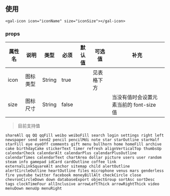 ## 使用

```
<gal-icon icon="iconName" size="iconSize"></gal-icon>
```

### props

| 属性名 | 说明     | 类型   | 必须  | 默认值 | 可选值     | 补充                                    |
| ------ | -------- | ------ | ----- | ------ | ---------- | --------------------------------------- |
| icon   | 图标类型 | String | true  |        | 见表格下方 |                                         |
| size   | 图标尺寸 | String | false |        |            | 当没有值时会设置元素当前的 font-size 值 |

> 目前支持值

    shareAll qq QQ qqFill weibo weiboFill search login settings right left newspaper send send2 pencil pencilMdi note star starOutline starHalf starFill eye eyeOff comments gift menu bullhorn home homeFill archive cake birthdayCake stickerText timer refresh alignVerticalTop thumbsUp calendarCheck calendarAlt calendarPlus calendarPlusOutline calendarTimes calendarText chartArea dollar picture users user random steam info gamepad idCard cardOutline coffee link externalLinkSquareAlt anchor sitemap child alertOutline alertCircleOutline heartOutline files microphone venus mars genderless fire youtube twitter facebook moneyBillAlt checkCircle close chevronCircleDown down databaseExport objectGroup sortAsc sortDesc tags clockTimeFour allInclusive arrowLeftThick arrowRightThick video menuDown menuUp menuRight

